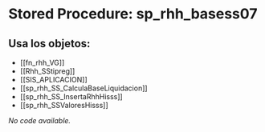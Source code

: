 # Stored Procedure: sp_rhh_basess07

## Usa los objetos:
- [[fn_rhh_VG]]
- [[Rhh_SStipreg]]
- [[SIS_APLICACION]]
- [[sp_rhh_SS_CalculaBaseLiquidacion]]
- [[sp_rhh_SS_InsertaRhhHisss]]
- [[sp_rhh_SSValoresHisss]]

*No code available.*
